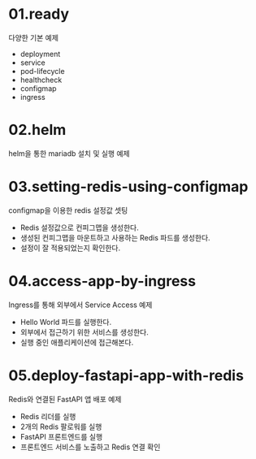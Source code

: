 # 01.ready
다양한 기본 예제
- deployment
- service
- pod-lifecycle
- healthcheck
- configmap
- ingress

# 02.helm
helm을 통한 mariadb 설치 및 실행 예제

# 03.setting-redis-using-configmap
configmap을 이용한 redis 설정값 셋팅
- Redis 설정값으로 컨피그맵을 생성한다.
- 생성된 컨피그맵을 마운트하고 사용하는 Redis 파드를 생성한다.
- 설정이 잘 적용되었는지 확인한다.

# 04.access-app-by-ingress
Ingress를 통해 외부에서 Service Access 예제 
- Hello World 파드를 실행한다.
- 외부에서 접근하기 위한 서비스를 생성한다.
- 실행 중인 애플리케이션에 접근해본다.

# 05.deploy-fastapi-app-with-redis
Redis와 연결된 FastAPI 앱 배포 예제
- Redis 리더를 실행
- 2개의 Redis 팔로워를 실행
- FastAPI 프론트엔드를 실행
- 프론트엔드 서비스를 노출하고 Redis 연결 확인